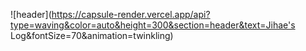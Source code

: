 ![header](https://capsule-render.vercel.app/api?type=waving&color=auto&height=300&section=header&text=Jihae's 
 Log&fontSize=70&animation=twinkling)

<!--
**BaeJihae/BaeJihae** is a ✨ _special_ ✨ repository because its `README.md` (this file) appears on your GitHub profile.

Here are some ideas to get you started:

- 🔭 I’m currently working on ...
- 🌱 I’m currently learning ...
- 👯 I’m looking to collaborate on ...
- 🤔 I’m looking for help with ...
- 💬 Ask me about ...
- 📫 How to reach me: ...
- 😄 Pronouns: ...
- ⚡ Fun fact: ...
-->
